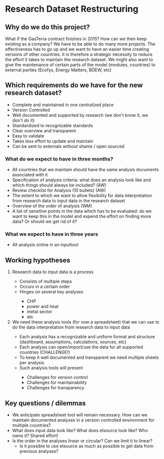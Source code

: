 # Research Dataset Restructuring

## Why do we do this project?
What if the GasTerra contract finishes in 2015? How can we then keep existing 
as a company? We have to be able to do many more projects. The effectiveness 
has to go up and we want to have an easier time creating versions of other 
countries. It is therefore a strategic necessity to reduce the effort it takes 
to maintain the research dataset. We might also want to give the maintenance 
of certain parts of the model (modules, countries)  to external parties 
(Ecofys, Energy Matters, BDEW, etc)

## Which requirements do we have for the new research dataset?
* Complete and maintained in one centralized place
* Version Controlled
* Well documented and supported by research (we don't know it, we don't do it)
* Standardized to recognizable standards
* Clear overview and transparent
* Easy to validate
* Takes less effort to update and maintain
* Can be sent to externals without shame / open sourced

### What do we expect to have in three months?
* All countries that we maintain should have the same analysis documents 
associated with it
* Specification of analysis criteria: what does an analysis look like and 
which things should always be included? (AW)
* Review checklist for Analysis (10 bullets) (AW)
* The extent to which we want to allow flexibility for data interpretation 
from research data to input data in the research dataset
* Overview of the order of analysis (WM)
* A list of sensitive points in the data which has to be evaluated: do we want 
to keep this in the model and expend the effort on finding more data? Or 
should we get rid of it?

### What we expect to have in three years
* All analysis online in an inputtool

## Working hypotheses
<ol>
<li> Research data to input data is a process</li>
  <ul>
  <li> Consists of multiple steps</li>
  <li> Occurs in a certain order</li>
  <li> Hinges on several key analyses</li> 
    <ul>
    <li> CHP</li> 
    <li> power and heat</li>
    <li> metal sector</li>
    <li> etc</li>
    </ul>
  </ul>

<li> We need these analysis tools (for now a spreadsheet) that we can use to do 
the data interpretation from research data to input data</li>
  <ul>
  <li> Each analysis has a recognizable and uniform format and structure 
  (dashboard, assumptions, calculations, sources, etc) </li>
  <li> Each analysis can open/import/use the data for all supported countries 
  (CHALLENGE!)</li>
  <li> To keep it well documented and transparent we need multiple sheets per 
  analysis</li>
  <li> Such analysis tools will present</li>
    <ul>
    <li> Challenges for version control</li>
    <li> Challenges for maintainability</li>
    <li> Challenges for transparency</li>
    </ul>
  </ul>
</ol>

## Key questions / dilemmas
* We anticipate spreadsheet tool will remain necessary. How can we maintain 
documented analyses in a version controlled environment for multiple 
countries?
* What does input data look like? What does etsource look like? Who owns it? 
Shared effort!
* Is the order in the analyses linear or circular? Can we limit it to linear?
  * Is it possible to use etsource as much as possible to get data from 
  previous analyses?
